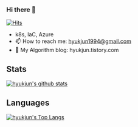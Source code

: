 ### Hi there 👋
[![Hits](https://hits.seeyoufarm.com/api/count/incr/badge.svg?url=https%3A%2F%2Fgithub.com%2Fnamhj94&count_bg=%2379C83D&title_bg=%23555555&icon=github.svg&icon_color=%23E7E7E7&title=hits&edge_flat=false)](https://hits.seeyoufarm.com)
- k8s, IaC, Azure
- 📫 How to reach me: hyukjun1994@gmail.com
- 🔎 My Algorithm blog: hyukjun.tistory.com 
## Stats
[![hyukjun's github stats](https://github-readme-stats.vercel.app/api?username=namhj94&show_icons=true&hide_border=true&theme=default)](https://github.com/namhj94)
## Languages
[![hyukjun's Top Langs](https://github-readme-stats.vercel.app/api/top-langs/?username=namhj94&layout=compact&&langs_count=10&hide_border=true&hide=,tcl,verilog,systemverilog&theme=default)](https://github.com/namhj94)
